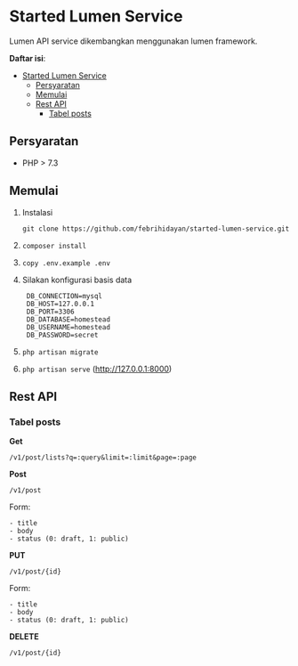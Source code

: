 # Started Lumen Service
Lumen API service dikembangkan menggunakan lumen framework.

**Daftar isi**:
- [Started Lumen Service](#started-lumen-service)
  - [Persyaratan](#persyaratan)
  - [Memulai](#memulai)
  - [Rest API](#rest-api)
    - [Tabel posts](#tabel-posts)

## Persyaratan
- PHP > 7.3

## Memulai
1. Instalasi
   
   ```
   git clone https://github.com/febrihidayan/started-lumen-service.git
   ```
2. `composer install`
3. `copy .env.example .env`
4. Silakan konfigurasi basis data
   
   ```
    DB_CONNECTION=mysql
    DB_HOST=127.0.0.1
    DB_PORT=3306
    DB_DATABASE=homestead
    DB_USERNAME=homestead
    DB_PASSWORD=secret
   ```
5. `php artisan migrate`
6. `php artisan serve` (http://127.0.0.1:8000)

## Rest API

### Tabel posts

**Get**
```
/v1/post/lists?q=:query&limit=:limit&page=:page
```

**Post**
```
/v1/post
```
Form:
```
- title
- body
- status (0: draft, 1: public)
```

**PUT**
```
/v1/post/{id}
```
Form:
```
- title
- body
- status (0: draft, 1: public)
```

**DELETE**
```
/v1/post/{id}
```